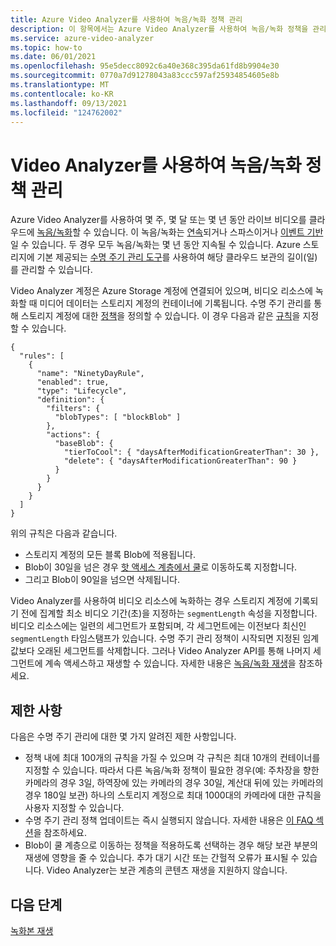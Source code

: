 ```yaml
---
title: Azure Video Analyzer를 사용하여 녹음/녹화 정책 관리
description: 이 항목에서는 Azure Video Analyzer를 사용하여 녹음/녹화 정책을 관리하는 방법을 설명합니다.
ms.service: azure-video-analyzer
ms.topic: how-to
ms.date: 06/01/2021
ms.openlocfilehash: 95e5decc8092c6a40e368c395da61fd8b9904e30
ms.sourcegitcommit: 0770a7d91278043a83ccc597af25934854605e8b
ms.translationtype: MT
ms.contentlocale: ko-KR
ms.lasthandoff: 09/13/2021
ms.locfileid: "124762002"
---
```

# <a name="manage-recording-policy-with-video-analyzer"></a>Video Analyzer를 사용하여 녹음/녹화 정책 관리

Azure Video Analyzer를 사용하여 몇 주, 몇 달 또는 몇 년 동안 라이브 비디오를 클라우드에 [녹음/녹화](video-recording.md)할 수 있습니다. 이 녹음/녹화는 [연속](continuous-video-recording.md)되거나 스파스이거나 [이벤트 기반](event-based-video-recording-concept.md)일 수 있습니다. 두 경우 모두 녹음/녹화는 몇 년 동안 지속될 수 있습니다. Azure 스토리지에 기본 제공되는 [수명 주기 관리 도구](../../storage/blobs/lifecycle-management-overview.md?tabs=azure-portal)를 사용하여 해당 클라우드 보관의 길이(일)를 관리할 수 있습니다.  

Video Analyzer 계정은 Azure Storage 계정에 연결되어 있으며, 비디오 리소스에 녹화할 때 미디어 데이터는 스토리지 계정의 컨테이너에 기록됩니다. 수명 주기 관리를 통해 스토리지 계정에 대한 [정책](../../storage/blobs/lifecycle-management-overview.md?tabs=azure-portal)을 정의할 수 있습니다. 이 경우 다음과 같은 [규칙](../../storage/blobs/lifecycle-management-overview.md?tabs=azure-portal#lifecycle-management-rule-definition)을 지정할 수 있습니다.

```
{
  "rules": [
    {
      "name": "NinetyDayRule",
      "enabled": true,
      "type": "Lifecycle",
      "definition": {
        "filters": {
          "blobTypes": [ "blockBlob" ]
        },
        "actions": {
          "baseBlob": {
            "tierToCool": { "daysAfterModificationGreaterThan": 30 },
            "delete": { "daysAfterModificationGreaterThan": 90 }
          }
        }
      }
    }
  ]
}
```

위의 규칙은 다음과 같습니다.

* 스토리지 계정의 모든 블록 Blob에 적용됩니다.
* Blob이 30일을 넘은 경우 [핫 액세스 계층에서 쿨](../../storage/blobs/storage-blob-storage-tiers.md?tabs=azure-portal)로 이동하도록 지정합니다.
* 그리고 Blob이 90일을 넘으면 삭제됩니다.

Video Analyzer를 사용하여 비디오 리소스에 녹화하는 경우 스토리지 계정에 기록되기 전에 집계할 최소 비디오 기간(초)을 지정하는 `segmentLength` 속성을 지정합니다. 비디오 리소스에는 일련의 세그먼트가 포함되며, 각 세그먼트에는 이전보다 최신인 `segmentLength` 타임스탬프가 있습니다. 수명 주기 관리 정책이 시작되면 지정된 임계값보다 오래된 세그먼트를 삭제합니다. 그러나 Video Analyzer API를 통해 나머지 세그먼트에 계속 액세스하고 재생할 수 있습니다. 자세한 내용은 [녹음/녹화 재생](playback-recordings-how-to.md)을 참조하세요. 

## <a name="limitations"></a>제한 사항

다음은 수명 주기 관리에 대한 몇 가지 알려진 제한 사항입니다.

* 정책 내에 최대 100개의 규칙을 가질 수 있으며 각 규칙은 최대 10개의 컨테이너를 지정할 수 있습니다. 따라서 다른 녹음/녹화 정책이 필요한 경우(예: 주차장을 향한 카메라의 경우 3일, 하역장에 있는 카메라의 경우 30일, 계산대 뒤에 있는 카메라의 경우 180일 보관) 하나의 스토리지 계정으로 최대 1000대의 카메라에 대한 규칙을 사용자 지정할 수 있습니다.
* 수명 주기 관리 정책 업데이트는 즉시 실행되지 않습니다. 자세한 내용은 [이 FAQ 섹션](../../storage/blobs/lifecycle-management-overview.md?tabs=azure-portal#faq)을 참조하세요.
* Blob이 쿨 계층으로 이동하는 정책을 적용하도록 선택하는 경우 해당 보관 부분의 재생에 영향을 줄 수 있습니다. 추가 대기 시간 또는 간헐적 오류가 표시될 수 있습니다. Video Analyzer는 보관 계층의 콘텐츠 재생을 지원하지 않습니다.

## <a name="next-steps"></a>다음 단계

[녹화본 재생](playback-recordings-how-to.md)